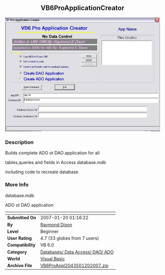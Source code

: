 ﻿<div align="center">

## VB6ProApplicationCreator

<img src="PIC20071210724755.jpg">
</div>

### Description

Builds complete ADO ot DAO application for all

tables,queries and fields in Access database.mdb

including code to recreate database
 
### More Info
 
database.mdb

ADO ot DAO application


<span>             |<span>
---                |---
**Submitted On**   |2007-01-20 01:16:22
**By**             |[Raymond Dixon](https://github.com/Planet-Source-Code/PSCIndex/blob/master/ByAuthor/raymond-dixon.md)
**Level**          |Beginner
**User Rating**    |4.7 (33 globes from 7 users)
**Compatibility**  |VB 6\.0
**Category**       |[Databases/ Data Access/ DAO/ ADO](https://github.com/Planet-Source-Code/PSCIndex/blob/master/ByCategory/databases-data-access-dao-ado__1-6.md)
**World**          |[Visual Basic](https://github.com/Planet-Source-Code/PSCIndex/blob/master/ByWorld/visual-basic.md)
**Archive File**   |[VB6ProAppl2043501202007\.zip](https://github.com/Planet-Source-Code/raymond-dixon-vb6proapplicationcreator__1-67682/archive/master.zip)









